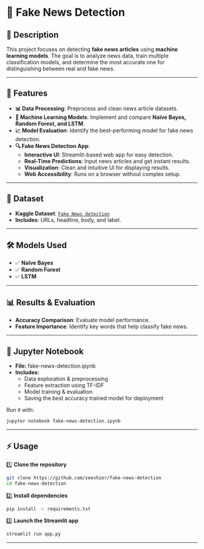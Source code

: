 # **📰 Fake News Detection**

## **📌 Description**  
This project focuses on detecting **fake news articles** using **machine learning models**. The goal is to analyze news data, train multiple classification models, and determine the most accurate one for distinguishing between real and fake news.

---

## **🚀 Features**  

- **📊 Data Processing**: Preprocess and clean news article datasets.  
- **🤖 Machine Learning Models**: Implement and compare **Naïve Bayes, Random Forest, and LSTM**.  
- **📈 Model Evaluation**: Identify the best-performing model for fake news detection.  
- **🔍 Fake News Detection App**:  
  - **Interactive UI**: Streamlit-based web app for easy detection.  
  - **Real-Time Predictions**: Input news articles and get instant results.  
  - **Visualization**: Clean and intuitive UI for displaying results.  
  - **Web Accessibility**: Runs on a browser without complex setup.  

---

## **📂 Dataset**  

- **Kaggle Dataset**: [`Fake News detection`  ](https://www.kaggle.com/datasets/jruvika/fake-news-detection/data)
- **Includes**: URLs, headline, body, and label.  

---

## **🛠 Models Used**  

- ✅ **Naïve Bayes**  
- ✅ **Random Forest**  
- ✅ **LSTM**  

---

## **📊 Results & Evaluation**  

- **Accuracy Comparison**: Evaluate model performance.  
- **Feature Importance**: Identify key words that help classify fake news.  

---

## **📖 Jupyter Notebook**  

- **File:** fake-news-detection.ipynb
- **Includes:**
  - Data exploration & preprocessing
  - Feature extraction using TF-IDF
  - Model training & evaluation
  - Saving the best accuracy trained model for deployment
    
Run it with:
```bash
jupyter notebook fake-news-detection.ipynb
``` 
---

## **⚡ Usage**  

1️⃣ **Clone the repository**  
```bash
git clone https://github.com/zeeshier/fake-news-detection
cd fake-news-detection

```  

2️⃣ **Install dependencies**  
```bash
pip install -r requirements.txt
```  

3️⃣ **Launch the Streamlit app**  
```bash
streamlit run app.py
```  

---


